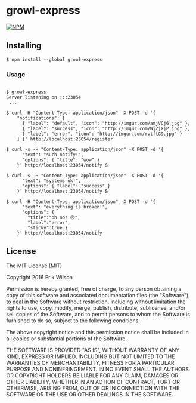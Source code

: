 # growl-express

[![NPM](https://nodei.co/npm/growl-express.svg?style=flat)](https://npmjs.org/package/growl-express)

## Installing

```shell-script
$ npm install --global growl-express
```

### Usage

```shell-script

$ growl-express
Server listening on :::23054
 ...

$ curl -H "Content-Type: application/json" -X POST -d '{
    "notifications": [
      { "label": "default", "icon": "http://imgur.com/amjVCj6.jpg" },
      { "label": "success", "icon": "http://imgur.com/WjZjXjP.jpg" },
      { "label": "error", "icon": "http://imgur.com/rvtftG9.jpg" }
    ] }' http://localhost:23054/register

$ curl -s -H "Content-Type: application/json" -X POST -d '{
      "text": "such notify!",
      "options": { "title": "wow" }
    }' http://localhost:23054/notify &

$ curl -s -H "Content-Type: application/json" -X POST -d '{
      "text": "systems ok!",
      "options": { "label": "success" }
    }' http://localhost:23054/notify &

$ curl -H "Content-Type: application/json" -X POST -d '{
      "text": "everything is broken!",
      "options": {
        "title":"oh no! 😢",
        "label":"error",
        "sticky":true }
    }' http://localhost:23054/notify

```

## License

The MIT License (MIT)

Copyright 2016 Erik Wilson

Permission is hereby granted, free of charge, to any person obtaining a copy
of this software and associated documentation files (the "Software"), to deal
in the Software without restriction, including without limitation the rights
to use, copy, modify, merge, publish, distribute, sublicense, and/or sell
copies of the Software, and to permit persons to whom the Software is
furnished to do so, subject to the following conditions:

The above copyright notice and this permission notice shall be included in
all copies or substantial portions of the Software.

THE SOFTWARE IS PROVIDED "AS IS", WITHOUT WARRANTY OF ANY KIND, EXPRESS OR
IMPLIED, INCLUDING BUT NOT LIMITED TO THE WARRANTIES OF MERCHANTABILITY,
FITNESS FOR A PARTICULAR PURPOSE AND NONINFRINGEMENT. IN NO EVENT SHALL THE
AUTHORS OR COPYRIGHT HOLDERS BE LIABLE FOR ANY CLAIM, DAMAGES OR OTHER
LIABILITY, WHETHER IN AN ACTION OF CONTRACT, TORT OR OTHERWISE, ARISING FROM,
OUT OF OR IN CONNECTION WITH THE SOFTWARE OR THE USE OR OTHER DEALINGS IN
THE SOFTWARE.
